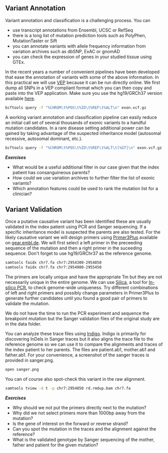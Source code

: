 ## Variant Annotation

Variant annotation and classification is a challenging process. You can

* use transcript annotations from Ensembl, UCSC or RefSeq
* there is a long list of mutation prediction tools such as PolyPhen, MutationTaster or Sift
* you can annotate variants with allele frequency information from variation archives such as dbSNP, ExAC or gnomAD
* you can check the expression of genes in your studied tissue using GTEx.

In the recent years a number of convenient pipelines have been developed that ease the annotation of variants with some of the above information. In this practical we will use [VEP](http://www.ensembl.org/info/docs/tools/vep/index.html) because it can be run directly online. We first dump all SNPs in a VEP compliant format which you can
then copy and paste into the VEP application. Make sure you use the hg19/GRCh37 version available [here](http://grch37.ensembl.org/Homo_sapiens/Tools/VEP).

```bash
bcftools query -f "%CHROM\t%POS\t%ID\t%REF\t%ALT\n" exon.vcf.gz
```

A working variant annotation and classification pipeline can easily reduce an initial call set of several thousands of exonic variants to a handful mutation candidates. In a rare disease setting additional power can be gained by taking advantage of the suspected inheritance model (autosomal recessive, autosomal dominant, etc.). 

```bash
bcftools query -f "%CHROM\t%POS\t%ID\t%REF\t%ALT\t[%GT]\n" exon.vcf.gz
```

***Exercises***

* What would be a useful additional filter in our case given that the index patient has consanguineous parents?
* How could we use variation archives to further filter the list of exonic variants?
* Which annotation features could be used to rank the mutation list for a clinician?


## Variant Validation

Once a putative causative variant has been identified these are usually validated in the index patient using PCR and Sanger sequencing. If a specific inheritance model is suspected the parents are also tested. For the likely causative variant we will design primers using [Primer3Plus](https://www.ncbi.nlm.nih.gov/pubmed/17485472) available on [gear.embl.de](https://gear.embl.de). We will first select a left primer in the preceeding sequence of the mutation and then a right primer in the suceeding sequence. Don't forget to use hg19/GRChr37 as the reference genome.

```bash
samtools faidx chr7.fa chr7:2954300-2954850
samtools faidx chr7.fa chr7:2954900-2955450
```

The primers are locally unique and have the appropriate Tm but they are not necessarily unique in the entire genome. We can use [Silica](https://gear.embl.de/silica), a tool for [In-silico PCR](https://en.wikipedia.org/wiki/In_silico_PCR), to check genome-wide uniqueness. Try different combinations of left and right primers and possibly change parameters in Primer3Plus to generate further candidates until you found a good pair of primers to validate the mutation.

We do not have the time to run the PCR experiment and sequence the breakpoint mutation but the Sanger validation files of the original study are in the data folder.

You can analyze these trace files using [Indigo](https://gear.embl.de/indigo). Indigo is primarily for discovering InDels in Sanger traces but it also aligns the trace file to the reference genome so we can use it to compare the alignments and traces of the index patient to her parents. The files are patient.ab1, mother.ab1 and father.ab1. For your convenience, a screenshot of the sanger traces is provided in sanger.png.

```bash
open sanger.png
```

You can of course also spot-check this variant in the raw alignment.

```bash
samtools tview -d t -p chr7:2954850 rd.rmdup.bam chr7.fa
```


***Exercises***

* Why should we not put the primers directly next to the mutation?
* Why did we not select primers more than 1000bp away from the mutation?
* Is the gene of interest on the forward or reverse strand?
* Can you spot the mutation in the traces and the alignment against the reference?
* What is the validated genotype by Sanger sequencing of the mother, father and patient for the given mutation?
